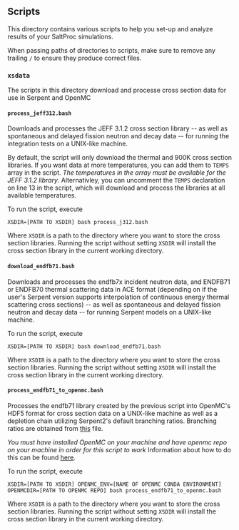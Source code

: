 ## Scripts
This directory contains various scripts to help you set-up and analyze results
of your SaltProc simulations.

When passing paths of directories to scripts, make sure to remove any
trailing `/` to ensure they produce correct files.

### `xsdata`
The scripts in this directory download and processe cross section data for
use in Serpent and OpenMC

#### `process_jeff312.bash`
Downloads and processes the JEFF 3.1.2 cross section library -- as well as
spontaneous and delayed fission neutron and
decay data -- for running the integration tests 
on a UNIX-like machine.

By default, the script will only download the thermal and 900K 
cross section libraries. If you want data at more temperatures,
you can add them to ``TEMPS`` array in the script. *The temperatures
in the array must be available for the JEFF 3.1.2 library*. Alternativley,
you can uncomment the ``TEMPS`` declaration on line 13 in the script,
which will download and process the libraries at all available temperatures.

To run the script, execute
```
XSDIR=[PATH TO XSDIR] bash process_j312.bash
```

Where `XSDIR` is a path to the directory where you want to store the cross 
section libraries. Running the script without setting `XSDIR` will install the cross section library in the current working directory.


#### `download_endfb71.bash`
Downloads and processes the endfb7x incident neutron data, and ENDFB71 or
ENDFB70 thermal scattering data in ACE format (depending on if the user's Serpent
version supports interpolation of continuous energy thermal scattering cross
sections) -- as well as spontaneous and delayed fission neutron and decay data --
for running Serpent models on a UNIX-like machine.

To run the script, execute
```
XSDIR=[PATH TO XSDIR] bash download_endfb71.bash
```

Where `XSDIR` is a path to the directory where you want to store the cross 
section libraries. Running the script without setting `XSDIR` will install the cross section library in the current working directory.

#### `process_endfb71_to_openmc.bash`
Processes the endfb71 library created by the previous script into
OpenMC's HDF5 format for cross section data on a UNIX-like machine
as well as a depletion chain utilizing Serpent2's default branching
ratios. Branching ratios are obtained from [this](https://github.com/openmc-dev/data/blob/master/depletion/branching_ratios_pwr.json) file.

*You must have installed OpenMC on your machine and have openmc repo on your
machine in order for this script to work*
Information about how to do this can be found [here](https://docs.openmc.org/en/latest/usersguide/install.html).

To run the script, execute
```
XSDIR=[PATH TO XSDIR] OPENMC_ENV=[NAME OF OPENMC CONDA ENVIRONMENT] OPENMCDIR=[PATH TO OPENMC REPO] bash process_endfb71_to_openmc.bash
```

Where `XSDIR` is a path to the directory where you want to store the cross 
section libraries. Running the script without setting `XSDIR` will install the cross section library in the current working directory.
